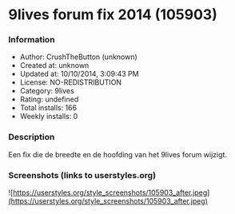 # 9lives forum fix 2014 (105903)

### Information
- Author: CrushTheButton (unknown)
- Created at: unknown
- Updated at: 10/10/2014, 3:09:43 PM
- License: NO-REDISTRIBUTION
- Category: 9lives
- Rating: undefined
- Total installs: 166
- Weekly installs: 0


### Description
Een fix die de breedte en de hoofding van het 9lives forum wijzigt.


### Screenshots (links to userstyles.org)
![https://userstyles.org/style_screenshots/105903_after.jpeg](https://userstyles.org/style_screenshots/105903_after.jpeg)


